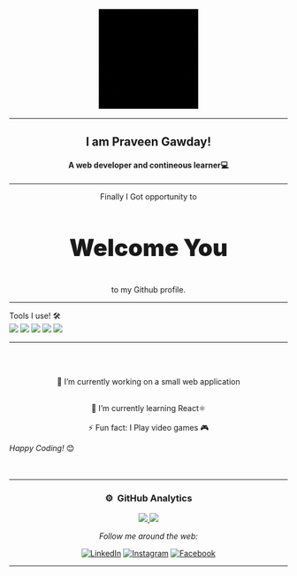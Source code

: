 <div align="center">
    <div class="col-md-12 text-center">
      <img height="180em" alt="Hello Developers!"  src="https://github.com/byuvraj/byuvraj/blob/main/welcome.gif"/>
    </div>
<hr>
<h2> I am Praveen Gawday!</h2>
<h4>A web developer and contineous learner💻</h4>
</div>
<hr>
<div align="center">

Finally I Got opportunity to<h3 style="font-weight:900;font-size:3em">Welcome You</h3>to my Github profile.<br>
<hr>
<div align="Left">
  Tools I use! 🛠️<br/>
<img src="https://img.shields.io/badge/CPP-black?style=for-the-badge&logo=c&logoColor=blue"></img> <img src="https://img.shields.io/badge/Javascript-blue?style=for-the-badge&logo=javascript&logoColor=yellow"> </img><img src="https://img.shields.io/badge/CSharp-purple?style=for-the-badge&logo=csharp&logoColor=white"></img> <img src="https://img.shields.io/badge/react-grey?style=for-the-badge&logo=react&logoColor=blue"> </img> <img src="https://img.shields.io/badge/css-white?style=for-the-badge&logo=css&logoColor=white"></img>
<br><div align="center"> 
  <hr>
  <br>
  <br>

🔭 I’m currently working on a small web application
<br>
<br>

🌱 I’m currently learning React⚛️ 
<br>
<br>
⚡  Fun fact: I Play video games 🎮
</div>
<i>Happy Coding!</i> 😊

</div>




</br>
</br>

---
### ⚙️ &nbsp;GitHub Analytics
<p align="center">
<a href="https://github.com/praveengawday">
  <img height="180em" src="https://github-readme-stats-eight-theta.vercel.app/api?username=praveengawday&show_icons=true&theme=vue&include_all_commits=true&count_private=true"/>
  <img height="180em" src="https://github-readme-stats-eight-theta.vercel.app/api/top-langs/?username=praveengawday&layout=compact&langs_count=8&theme=vue"/>
</a>
</p>
<i>Follow me around the web:</i><br>


<a target="_blank" href="https://www.linkedin.com/in/yuvraj-bhalekar" target="_blank"><img src="https://img.shields.io/badge/LinkedIn-%230077B5.svg?&style=flat-square&logo=linkedin&logoColor=white" alt="LinkedIn"></a>
<a target="_blank" href="https://www.instagram.com/er.yuvraj__" target="_blank"><img src="https://img.shields.io/badge/Instagram-%23E4405F.svg?&style=flat-square&logo=instagram&logoColor=white" alt="Instagram"></a>
<a target="_blank" href="https://www.facebook.com/yuvraj.bhalekar.16" target="_blank"><img src="https://img.shields.io/badge/Facebook-%231877F2.svg?&style=flat-square&logo=facebook&logoColor=white" alt="Facebook"></a>

</div>

<!--
Here are some ideas to get you started:

- 🔭 I’m currently working on ...
- 🌱 I’m currently learning ...
- 👯 I’m looking to collaborate on ...
- 🤔 I’m looking for help with ...
- 💬 Ask me about ...
- 📫 How to reach me: ...
- 😄 Pronouns: ...
- ⚡ Fun fact: ...
-->

-----